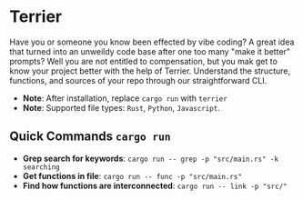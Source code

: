 # Terrier

Have you or someone you know been effected by vibe coding? A great idea that turned into an unweildy code base after one too many "make it better" prompts?
Well you are not entitled to compensation, but you mak get to know your project better with the help of Terrier.
Understand the structure, functions, and sources of your repo through our straightforward CLI.

- **Note**: After installation, replace `cargo run` with `terrier`
- **Note**: Supported file types: `Rust`, `Python`, `Javascript`.


## Quick Commands `cargo run`

- **Grep search for keywords**: `cargo run -- grep -p "src/main.rs" -k searching`
- **Get functions in file**: `cargo run -- func -p "src/main.rs"`
- **Find how functions are interconnected**: `cargo run -- link -p "src/"`
<!-- - **Function tree analysis**: `cargo run -- tree -p "src/main.rs"` -->



